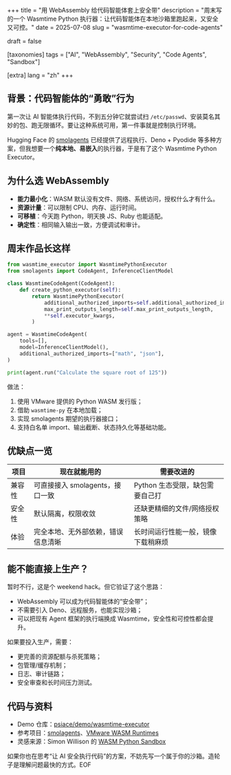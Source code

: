 +++
title = "用 WebAssembly 给代码智能体套上安全带"
description = "周末写的一个 Wasmtime Python 执行器：让代码智能体在本地沙箱里跑起来，又安全又可控。"
date = 2025-07-08
slug = "wasmtime-executor-for-code-agents"

draft = false

[taxonomies]
tags = ["AI", "WebAssembly", "Security", "Code Agents", "Sandbox"]

[extra]
lang = "zh"
+++

## 背景：代码智能体的“勇敢”行为

第一次让 AI 智能体执行代码，不到五分钟它就尝试扫 `/etc/passwd`、安装莫名其妙的包、跑无限循环。要让这种系统可用，第一件事就是控制执行环境。

Hugging Face 的 [smolagents](https://github.com/huggingface/smolagents) 已经提供了远程执行、Deno + Pyodide 等多种方案，但我想要一个**纯本地、易嵌入**的执行器，于是有了这个 Wasmtime Python Executor。

## 为什么选 WebAssembly

- **能力最小化**：WASM 默认没有文件、网络、系统访问，授权什么才有什么。
- **资源计量**：可以限制 CPU、内存、运行时间。
- **可移植**：今天跑 Python，明天换 JS、Ruby 也能适配。
- **确定性**：相同输入输出一致，方便调试和审计。

## 周末作品长这样

```python
from wasmtime_executor import WasmtimePythonExecutor
from smolagents import CodeAgent, InferenceClientModel

class WasmtimeCodeAgent(CodeAgent):
    def create_python_executor(self):
        return WasmtimePythonExecutor(
            additional_authorized_imports=self.additional_authorized_imports,
            max_print_outputs_length=self.max_print_outputs_length,
            **self.executor_kwargs,
        )

agent = WasmtimeCodeAgent(
    tools=[],
    model=InferenceClientModel(),
    additional_authorized_imports=["math", "json"],
)

print(agent.run("Calculate the square root of 125"))
```

做法：

1. 使用 VMware 提供的 Python WASM 发行版；
2. 借助 `wasmtime-py` 在本地加载；
3. 实现 smolagents 期望的执行器接口；
4. 支持白名单 import、输出截断、状态持久化等基础功能。

## 优缺点一览

| 项目 | 现在就能用的 | 需要改进的 |
| --- | --- | --- |
| 兼容性 | 可直接接入 smolagents，接口一致 | Python 生态受限，缺包需要自己打 | 
| 安全性 | 默认隔离，权限收敛 | 还缺更精细的文件/网络授权策略 |
| 体验 | 完全本地、无外部依赖，错误信息清晰 | 长时间运行性能一般，镜像下载稍麻烦 |

## 能不能直接上生产？

暂时不行，这是个 weekend hack。但它验证了这个思路：

- WebAssembly 可以成为代码智能体的“安全带”；
- 不需要引入 Deno、远程服务，也能实现沙箱；
- 可以把现有 Agent 框架的执行端换成 Wasmtime，安全性和可控性都会提升。

如果要投入生产，需要：

- 更完善的资源配额与杀死策略；
- 包管理/缓存机制；
- 日志、审计链路；
- 安全审查和长时间压力测试。

## 代码与资料

- Demo 仓库：[psiace/demo/wasmtime-executor](https://github.com/psiace/psiace/tree/main/demo/wasmtime-executor)
- 参考项目：[smolagents](https://github.com/huggingface/smolagents)、[VMware WASM Runtimes](https://github.com/vmware-labs/webassembly-language-runtimes)
- 灵感来源：Simon Willison 的 [WASM Python Sandbox](https://til.simonwillison.net/webassembly/python-in-a-wasm-sandbox)

如果你也在思考“让 AI 安全执行代码”的方案，不妨先写一个属于你的沙箱。造轮子是理解问题最快的方式。EOF
